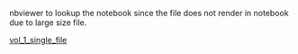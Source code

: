 nbviewer to lookup the notebook since the file does not render in notebook due to large size file.

[vol_1_single_file](https://nbviewer.org/github/sagarlimbu0/OCO2-OCO3/blob/main/ARSET_/vol_1_single_file_example.ipynb)
